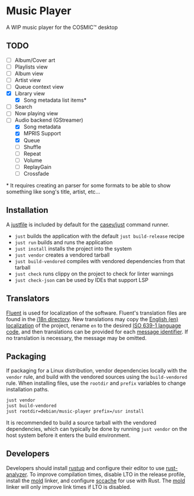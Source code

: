 # Music Player

A WIP music player for the COSMIC™ desktop

## TODO

- [ ] Album/Cover art
- [ ] Playlists view
- [ ] Album view
- [ ] Artist view
- [ ] Queue context view
- [X] Library view
    - [X] Song metadata list items*
- [ ] Search
- [ ] Now playing view
- [ ] Audio backend (GStreamer)
    - [X] Song metadata
    - [X] MPRIS Support
    - [X] Queue
    - [ ] Shuffle
    - [ ] Repeat
    - [ ] Volume
    - [ ] ReplayGain
    - [ ] Crossfade

\* It requires creating an parser for some formats to be able to show something like song's title, artist, etc...

## Installation

A [justfile](./justfile) is included by default for the [casey/just][just] command runner.

- `just` builds the application with the default `just build-release` recipe
- `just run` builds and runs the application
- `just install` installs the project into the system
- `just vendor` creates a vendored tarball
- `just build-vendored` compiles with vendored dependencies from that tarball
- `just check` runs clippy on the project to check for linter warnings
- `just check-json` can be used by IDEs that support LSP

## Translators

[Fluent][fluent] is used for localization of the software. Fluent's translation files are found in the [i18n directory](./i18n). New translations may copy the [English (en) localization](./i18n/en) of the project, rename `en` to the desired [ISO 639-1 language code][iso-codes], and then translations can be provided for each [message identifier][fluent-guide]. If no translation is necessary, the message may be omitted.

## Packaging

If packaging for a Linux distribution, vendor dependencies locally with the `vendor` rule, and build with the vendored sources using the `build-vendored` rule. When installing files, use the `rootdir` and `prefix` variables to change installation paths.

```sh
just vendor
just build-vendored
just rootdir=debian/music-player prefix=/usr install
```

It is recommended to build a source tarball with the vendored dependencies, which can typically be done by running `just vendor` on the host system before it enters the build environment.

## Developers

Developers should install [rustup][rustup] and configure their editor to use [rust-analyzer][rust-analyzer]. To improve compilation times, disable LTO in the release profile, install the [mold][mold] linker, and configure [sccache][sccache] for use with Rust. The [mold][mold] linker will only improve link times if LTO is disabled.

[fluent]: https://projectfluent.org/
[fluent-guide]: https://projectfluent.org/fluent/guide/hello.html
[iso-codes]: https://en.wikipedia.org/wiki/List_of_ISO_639-1_codes
[just]: https://github.com/casey/just
[rustup]: https://rustup.rs/
[rust-analyzer]: https://rust-analyzer.github.io/
[mold]: https://github.com/rui314/mold
[sccache]: https://github.com/mozilla/sccache
